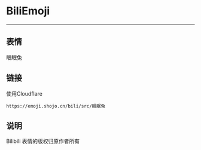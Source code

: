 # BiliEmoji
---
## 表情
眠眠兔
## 链接
使用Cloudflare
```
https://emoji.shojo.cn/bili/src/眠眠兔
```
## 说明
Bilibili 表情的版权归原作者所有
